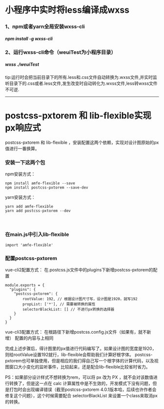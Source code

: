# 小程序中实时将less编译成wxss

### 1、npm或者yarn全局安装wxss-cli　
##### npm install -g wxss-cli

### 2、运行wxss-cli命令（weuiTest为小程序目录）
##### wxss ./weuiTest

tip:运行时会把当前目录下的所有.less和.css文件自动转换为.wxss文件,并实时监听目录下的.css或者.less文件,发生改变时自动转化为.wxss文件,less转wxss文件不可逆.

----------

# postcss-pxtorem 和 lib-flexible实现px响应式

postcss-pxtorem 和 lib-flexible ，安装配置这两个依赖，实现对设计图原始的px值进行一番换算。

### 安装一下这两个包

npm安装方式：

	npm install amfe-flexible --save
	npm install postcss-pxtorem --save-dev

yarn安装方式：

	yarn add amfe-flexible
	yarn add postcss-pxtorem --dev
 　
### 在main.js中引入lib-flexible

	import 'amfe-flexible'

### 配置postcss-pxtorem

vue-cli2配置方式： 在.postcss.js文件中的plugins下新增postcss-pxtorem的配置

	module.exports = {
	  "plugins": {
	    "postcss-pxtorem": {
	        rootValue: 192, // 根据设计图尺寸写，设计图是1920，就写192
	        propList: ['*'], // 需要被转换的属性
	        selectorBlackList: [] // 不进行px转换的选择器
	    }
	  }
	}
 
vue-cli3配置方式： 在根路径下新增postcss.config.js文件（如果有，就不新增） 配置的内容与上相同
 

完成上述步骤后，得计图里的px值进行代码编写了。如果设计图的宽度是1920，则给rootValue设置192就行，lib-flexible会帮助我们计算好根字体。
postcss-pxtorem也可单独使用，但是相应的我们得自己写一个根字体的计算代码，以及视图窗口大小变化的监听事件，比较起来，还是配合lib-flexible比较省时省力。

PS：如果部分设计样式不想转换为rem，可以将 px 改为 PX ，就不会对该数值进行转换了，但是这一点在 calc 计算属性中是不生效的，开发模式下没有问题，但是打包时会出现编译错误（截至postcss-pxtorem 4.0.1版本哈，后续也许作者会修复这个问题），这个时候需要配合 selectorBlackList 来设置一个class来取消px的转换。